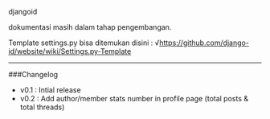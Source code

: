 djangoid

dokumentasi masih dalam tahap pengembangan. 

Template settings.py bisa ditemukan disini : √https://github.com/django-id/website/wiki/Settings.py-Template

---

###Changelog
- v0.1 : Intial release
- v0.2 : Add author/member stats number in profile page (total posts & total threads)